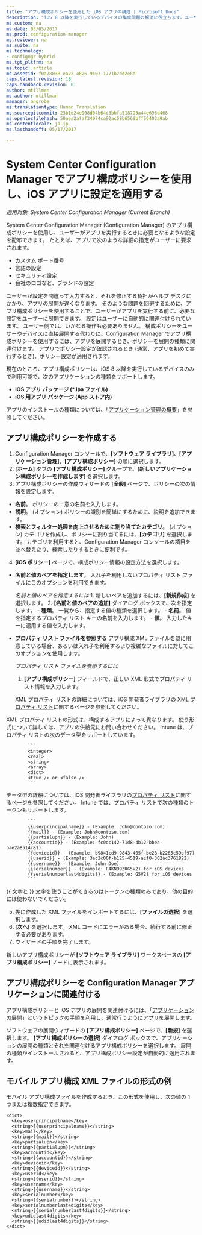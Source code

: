 ```yaml
---
title: "アプリ構成ポリシーを使用した iOS アプリの構成 | Microsoft Docs"
description: "iOS 8 以降を実行しているデバイスの構成問題の解消に役立ちます。ユーザーがアプリを実行する前にアプリ構成ポリシーをユーザーに展開します。"
ms.custom: na
ms.date: 03/05/2017
ms.prod: configuration-manager
ms.reviewer: na
ms.suite: na
ms.technology:
- configmgr-hybrid
ms.tgt_pltfrm: na
ms.topic: article
ms.assetid: f0a78038-ea22-4826-9c07-1771b7dd2e8d
caps.latest.revision: 18
caps.handback.revision: 0
author: mtillman
ms.author: mtillman
manager: angrobe
ms.translationtype: Human Translation
ms.sourcegitcommit: 23b1d24e908d04b64c3bbfa518793a44e696d468
ms.openlocfilehash: 50aea2afaf34974ca92ac58b6569bff56403a9ab
ms.contentlocale: ja-jp
ms.lasthandoff: 05/17/2017

---
```

# <a name="apply-settings-to-ios-apps-with-app-configuration-policies-in-system-center-configuration-manager"></a>System Center Configuration Manager でアプリ構成ポリシーを使用し、iOS アプリに設定を適用する

*適用対象: System Center Configuration Manager (Current Branch)*


System Center Configuration Manager (Configuration Manager) のアプリ構成ポリシーを使用し、ユーザーがアプリを実行するときに必要となるような設定を配布できます。 たとえば、アプリで次のような詳細の指定がユーザーに要求されます。
- カスタム ポート番号
- 言語の設定
- セキュリティ設定
- 会社のロゴなど、ブランドの設定

ユーザーが設定を間違って入力すると、それを修正する負担がヘルプ デスクにかかり、アプリの展開が遅くなります。
そのような問題を回避するために、アプリ構成ポリシーを使用することで、ユーザーがアプリを実行する前に、必要な設定をユーザーに展開できます。 設定はユーザーに自動的に関連付けられています。 ユーザー側では、いかなる操作も必要ありません。
構成ポリシーをユーザーやデバイスに直接展開する代わりに、Configuration Manager でアプリ構成ポリシーを使用するには、アプリを展開するとき、ポリシーを展開の種類に関連付けます。 アプリでポリシー設定が確認されるとき (通常、アプリを初めて実行するとき)、ポリシー設定が適用されます。

現在のところ、アプリ構成ポリシーは、iOS 8 以降を実行しているデバイスのみで利用可能で、次のアプリケーションの種類をサポートします。

- **iOS アプリ パッケージ (*.ipa ファイル)**
- **iOS 用アプリ パッケージ (App ストア内)**

アプリのインストールの種類については、「[アプリケーション管理の概要](/sccm/apps/understand/introduction-to-application-management)」を参照してください。

## <a name="create-an-app-configuration-policy"></a>アプリ構成ポリシーを作成する

1. Configuration Manager コンソールで、**[ソフトウェア ライブラリ]**、**[アプリケーション管理]**、**[アプリ構成ポリシー]** の順に選択します。
2. **[ホーム]** タブの **[アプリ構成ポリシー]** グループで、**[新しいアプリケーション構成ポリシーを作成します]** を選択します。
3. アプリ構成ポリシーの作成ウィザードの **[全般]** ページで、ポリシーの次の情報を設定します。
  - **名前**。 ポリシーの一意の名前を入力します。
  - **説明**。 (オプション) ポリシーの識別を簡単にするために、説明を追加できます。
  - **検索とフィルター処理を向上させるために割り当てたカテゴリ**。 (オプション) カテゴリを作成し、ポリシーに割り当てるには、**[カテゴリ]** を選択します。 カテゴリを利用すると、Configuration Manager コンソールの項目を並べ替えたり、検索したりするときに便利です。
4. **[iOS ポリシー]** ページで、構成ポリシー情報の設定方法を選択します。
  - **名前と値のペアを指定します**。 入れ子を利用しないプロパティ リスト ファイルにこのオプションを利用できます。

      *名前と値のペアを指定するには*
        1. 新しいペアを追加するには、**[新規作成]** を選択します。
        2. **[名前と値のペアの追加]** ダイアログ ボックスで、次を指定します。
            - **種類**。 一覧から、指定する値の種類を選択します。
            - **名前**。 値を指定するプロパティ リスト キーの名前を入力します。
            - **値**。 入力したキーに適用する値を入力します。

  - **プロパティ リスト ファイルを参照する** アプリ構成 XML ファイルを既に用意している場合、あるいは入れ子を利用するより複雑なファイルに対してこのオプションを使用します。

    *プロパティ リスト ファイルを参照するには*

      1.  **[アプリ構成ポリシー]** フィールドで、正しい XML 形式でプロパティ リスト情報を入力します。

      XML プロパティ リストの詳細については、iOS 開発者ライブラリの [XML プロパティ リスト](https://developer.apple.com/library/ios/documentation/Cocoa/Conceptual/PropertyLists/UnderstandXMLPlist/UnderstandXMLPlist.html)に関するページを参照してください。

XML プロパティ リストの形式は、構成するアプリによって異なります。 使う形式について詳しくは、アプリの供給元にお問い合わせください。
Intune は、プロパティ リストの次のデータ型をサポートしています。
            
            ```
            <integer>
            <real>
            <string>
            <array>
            <dict>
            <true /> or <false />
            ```
データ型の詳細については、iOS 開発者ライブラリの[プロパティ リスト](https://developer.apple.com/library/content/documentation/Cocoa/Conceptual/PropertyLists/AboutPropertyLists/AboutPropertyLists.html)に関するページを参照してください。
Intune では、プロパティ リストで次の種類のトークンもサポートします。
            
            ```
            {{userprincipalname}} - (Example: John@contoso.com)
            {{mail}} - (Example: John@contoso.com)
            {{partialupn}} - (Example: John)
            {{accountid}} - (Example: fc0dc142-71d8-4b12-bbea-bae2a8514c81)
            {{deviceid}} - (Example: b9841cd9-9843-405f-be28-b2265c59ef97)
            {{userid}} - (Example: 3ec2c00f-b125-4519-acf0-302ac3761822)
            {{username}} - (Example: John Doe)
            {{serialnumber}} - (Example: F4KN99ZUG5V2) for iOS devices
            {{serialnumberlast4digits}} - (Example: G5V2) for iOS devices
            ```

{{ 文字と }} 文字を使うことができるのはトークンの種類のみであり、他の目的には使わないでください。
            
5. 先に作成した XML ファイルをインポートするには、**[ファイルの選択]** を選択します。
6. **[次へ]** を選択します。 XML コードにエラーがある場合、続行する前に修正する必要があります。
7. ウィザードの手順を完了します。

新しいアプリ構成ポリシーが **[ソフトウェア ライブラリ]** ワークスペースの **[アプリ構成ポリシー]** ノードに表示されます。

## <a name="associate-an-app-configuration-policy-with-a-configuration-manager-application"></a>アプリ構成ポリシーを Configuration Manager アプリケーションに関連付ける

アプリ構成ポリシーと iOS アプリの展開を関連付けるには、「[アプリケーションの展開](/sccm/apps/deploy-use/deploy-applications)」というトピックの手順を利用し、通常行うようにアプリを展開します。

ソフトウェアの展開ウィザードの **[アプリ構成ポリシー]** ページで、**[新規]** を選択します。 **[アプリ構成ポリシーの選択]** ダイアログ ボックスで、アプリケーションの展開の種類とそれを関連付けるアプリ構成ポリシーを選択します。
展開の種類がインストールされると、アプリ構成ポリシー設定が自動的に適用されます。

## <a name="example-format-for-the-mobile-app-configuration-xml-file"></a>モバイル アプリ構成 XML ファイルの形式の例

モバイル アプリ構成ファイルを作成するとき、この形式を使用し、次の値の 1 つまたは複数指定できます。

```
<dict>
  <key>userprincipalname</key>
  <string>{{userprincipalname}}</string>
  <key>mail</key>
  <string>{{mail}}</string>
  <key>partialupn</key>
  <string>{{partialupn}}</string>
  <key>accountid</key>
  <string>{{accountid}}</string>
  <key>deviceid</key>
  <string>{{deviceid}}</string>
  <key>userid</key>
  <string>{{userid}}</string>
  <key>username</key>
  <string>{{username}}</string>
  <key>serialnumber</key>
  <string>{{serialnumber}}</string>
  <key>serialnumberlast4digits</key>
  <string>{{serialnumberlast4digits}}</string>
  <key>udidlast4digits</key>
  <string>{{udidlast4digits}}</string>
</dict>
```

